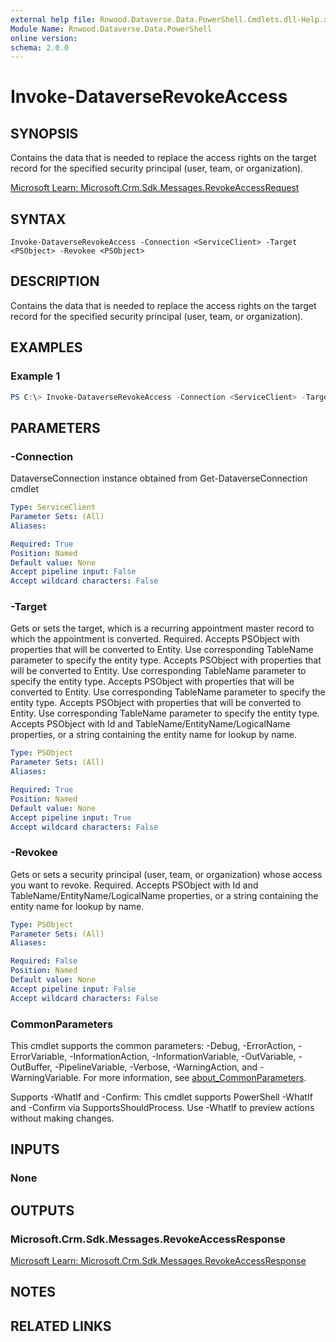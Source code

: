 ```yaml
---
external help file: Rnwood.Dataverse.Data.PowerShell.Cmdlets.dll-Help.xml
Module Name: Rnwood.Dataverse.Data.PowerShell
online version:
schema: 2.0.0
---
```


# Invoke-DataverseRevokeAccess

## SYNOPSIS
Contains the data that is needed to replace the access rights on the target record for the specified security principal (user, team, or organization).

[Microsoft Learn: Microsoft.Crm.Sdk.Messages.RevokeAccessRequest](https://learn.microsoft.com/dotnet/api/Microsoft.Crm.Sdk.Messages.RevokeAccessRequest)

## SYNTAX

```
Invoke-DataverseRevokeAccess -Connection <ServiceClient> -Target <PSObject> -Revokee <PSObject>
```

## DESCRIPTION
Contains the data that is needed to replace the access rights on the target record for the specified security principal (user, team, or organization).

## EXAMPLES

### Example 1
```powershell
PS C:\> Invoke-DataverseRevokeAccess -Connection <ServiceClient> -Target <PSObject> -Revokee <PSObject>
```

## PARAMETERS

### -Connection
DataverseConnection instance obtained from Get-DataverseConnection cmdlet

```yaml
Type: ServiceClient
Parameter Sets: (All)
Aliases:

Required: True
Position: Named
Default value: None
Accept pipeline input: False
Accept wildcard characters: False
```

### -Target
Gets or sets the target, which is a recurring appointment master record to which the appointment is converted. Required. Accepts PSObject with properties that will be converted to Entity. Use corresponding TableName parameter to specify the entity type. Accepts PSObject with properties that will be converted to Entity. Use corresponding TableName parameter to specify the entity type. Accepts PSObject with properties that will be converted to Entity. Use corresponding TableName parameter to specify the entity type. Accepts PSObject with properties that will be converted to Entity. Use corresponding TableName parameter to specify the entity type. Accepts PSObject with Id and TableName/EntityName/LogicalName properties, or a string containing the entity name for lookup by name.

```yaml
Type: PSObject
Parameter Sets: (All)
Aliases:

Required: True
Position: Named
Default value: None
Accept pipeline input: True
Accept wildcard characters: False
```

### -Revokee
Gets or sets a security principal (user, team, or organization) whose access you want to revoke. Required. Accepts PSObject with Id and TableName/EntityName/LogicalName properties, or a string containing the entity name for lookup by name.

```yaml
Type: PSObject
Parameter Sets: (All)
Aliases:

Required: False
Position: Named
Default value: None
Accept pipeline input: False
Accept wildcard characters: False
```

### CommonParameters
This cmdlet supports the common parameters: -Debug, -ErrorAction, -ErrorVariable, -InformationAction, -InformationVariable, -OutVariable, -OutBuffer, -PipelineVariable, -Verbose, -WarningAction, and -WarningVariable. For more information, see [about_CommonParameters](http://go.microsoft.com/fwlink/?LinkID=113216).

Supports -WhatIf and -Confirm: This cmdlet supports PowerShell -WhatIf and -Confirm via SupportsShouldProcess. Use -WhatIf to preview actions without making changes.

## INPUTS

### None
## OUTPUTS

### Microsoft.Crm.Sdk.Messages.RevokeAccessResponse
[Microsoft Learn: Microsoft.Crm.Sdk.Messages.RevokeAccessResponse](https://learn.microsoft.com/dotnet/api/Microsoft.Crm.Sdk.Messages.RevokeAccessResponse)
## NOTES

## RELATED LINKS
